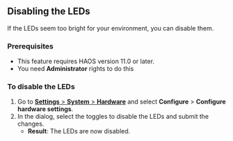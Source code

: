 <!---Disabling the LEDs. applies for both Home Assistant Green and Yellow-->

## Disabling the LEDs

If the LEDs seem too bright for your environment, you can disable them.

### Prerequisites

- This feature requires HAOS version 11.0 or later.
- You need **Administrator** rights to do this

### To disable the LEDs

1. Go to [**Settings** > **System** > **Hardware**](https://my.home-assistant.io/redirect/hardware/) and select **Configure** > **Configure hardware settings**.
2. In the dialog, select the toggles to disable the LEDs and submit the changes.
    - **Result**: The LEDs are now disabled.
